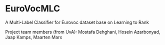 EuroVocMLC
==========

A Multi-Label Classifier for Eurovoc dataset base on Learning to Rank



Project team members (from UvA):
Mostafa Dehghani,
Hosein Azarbonyad,
Jaap Kamps,
Maarten Marx

